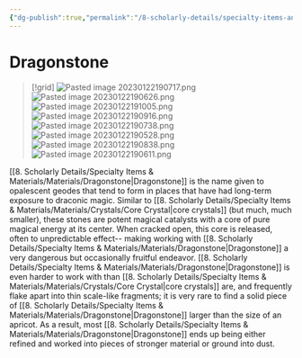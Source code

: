 ```yaml
---
{"dg-publish":true,"permalink":"/8-scholarly-details/specialty-items-and-materials/materials/dragonstone/","noteIcon":""}
---
```


# Dragonstone

>[!grid]
>![Pasted image 20230122190717.png](/img/user/x.%20Assets/Attachments/Pasted%20image%2020230122190717.png)
>![Pasted image 20230122190626.png](/img/user/x.%20Assets/Attachments/Pasted%20image%2020230122190626.png)
>![Pasted image 20230122191005.png](/img/user/x.%20Assets/Attachments/Pasted%20image%2020230122191005.png)
>![Pasted image 20230122190916.png](/img/user/x.%20Assets/Attachments/Pasted%20image%2020230122190916.png)
>![Pasted image 20230122190738.png](/img/user/x.%20Assets/Attachments/Pasted%20image%2020230122190738.png)
>![Pasted image 20230122190528.png](/img/user/x.%20Assets/Attachments/Pasted%20image%2020230122190528.png)
>![Pasted image 20230122190838.png](/img/user/x.%20Assets/Attachments/Pasted%20image%2020230122190838.png)
>![Pasted image 20230122190611.png](/img/user/x.%20Assets/Attachments/Pasted%20image%2020230122190611.png)

[[8. Scholarly Details/Specialty Items & Materials/Materials/Dragonstone\|Dragonstone]] is the name given to opalescent geodes that tend to form in places that have had long-term exposure to draconic magic. Similar to [[8. Scholarly Details/Specialty Items & Materials/Materials/Crystals/Core Crystal\|core crystals]] (but much, much smaller), these stones are potent magical catalysts with a core of pure magical energy at its center. When cracked open, this core is released, often to unpredictable effect-- making working with [[8. Scholarly Details/Specialty Items & Materials/Materials/Dragonstone\|Dragonstone]] a very dangerous but occasionally fruitful endeavor. [[8. Scholarly Details/Specialty Items & Materials/Materials/Dragonstone\|Dragonstone]] is even harder to work with than [[8. Scholarly Details/Specialty Items & Materials/Materials/Crystals/Core Crystal\|core crystals]] are, and frequently flake apart into thin scale-like fragments; it is very rare to find a solid piece of [[8. Scholarly Details/Specialty Items & Materials/Materials/Dragonstone\|Dragonstone]] larger than the size of an apricot. As a result, most [[8. Scholarly Details/Specialty Items & Materials/Materials/Dragonstone\|Dragonstone]] ends up being either refined and worked into pieces of stronger material or ground into dust. 